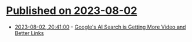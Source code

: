 # [Published on 2023-08-02](index.md)

* [2023-08-02, 20:41:00](https://tech.slashdot.org/story/23/08/02/1912242/googles-ai-search-is-getting-more-video-and-better-links?utm_source=rss1.0mainlinkanon&utm_medium=feed) - [Google's AI Search is Getting More Video and Better Links](https://tech.slashdot.org/story/23/08/02/1912242/googles-ai-search-is-getting-more-video-and-better-links?utm_source=rss1.0mainlinkanon&utm_medium=feed)
